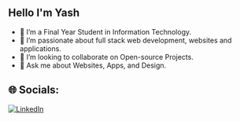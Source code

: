 
## Hello I'm Yash
- 🔭 I’m a Final Year Student in Information Technology.
- 🌱 I’m passionate about full stack web development, websites and applications.
- 👯 I’m looking to collaborate on Open-source Projects.
- 💬 Ask me about Websites, Apps, and Design.


## 🌐 Socials:
[![LinkedIn](https://img.shields.io/badge/LinkedIn-%230077B5.svg?logo=linkedin&logoColor=white)](https://linkedin.com/in/www.linkedin.com/in/yash-n-108yrn) 

